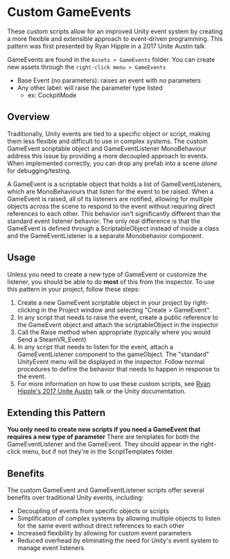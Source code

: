 # Custom GameEvents
These custom scripts allow for an improved Unity event system by creating a more flexible and extensible approach to event-driven programming. This pattern was first presented by Ryan Hipple in a 2017 Unite Austin talk.

GameEvents are found in the `Assets > GameEvents` folder. You can create new assets through the `right-click menu > GameEvents`
- Base Event (no parameters): raises an event with no parameters
- Any other label: will raise the parameter type listed
    - ex: CockpitMode

## Overview
Traditionally, Unity events are tied to a specific object or script, making them less flexible and difficult to use in complex systems. The custom GameEvent scriptable object and GameEventListener MonoBehaviour address this issue by providing a more decoupled approach to events. When implemented correctly, you can drop any prefab into a scene *alone* for debugging/testing.

A GameEvent is a scriptable object that holds a list of GameEventListeners, which are MonoBehaviours that listen for the event to be raised. When a GameEvent is raised, all of its listeners are notified, allowing for multiple objects across the scene to respond to the event without requiring direct references to each other. This behavior isn't significantly different than the standard event listener behavior. The only real difference is that the GameEvent is defined through a ScriptableObject instead of inside a class and the GameEventListener is a separate Monobehavior component.

## Usage
Unless you need to create a new type of GameEvent or customize the listener, you should be able to do **most** of this from the inspector.
To use this pattern in your project, follow these steps:

1. Create a new GameEvent scriptable object in your project by right-clicking in the Project window and selecting "Create > GameEvent".
2. In any script that needs to raise the event, create a public reference to the GameEvent object and attach the scriptableObject in the inspector
3. Call the Raise method when appropriate (typically where you would Send a SteamVR_Event)
4. In any script that needs to listen for the event, attach a GameEventListener component to the gameObject. The "standard" UnityEvent menu will be displayed in the inspector. Follow normal procedures to define the behavior that needs to happen in response to the event.
5. For more information on how to use these custom scripts, see [Ryan Hipple's 2017 Unite Austin](https://www.youtube.com/watch?v=raQ3iHhE_Kk) talk or the Unity documentation.

## Extending this Pattern
**You only need to create new scripts if you need a GameEvent that requires a new type of parameter**
There are templates for both the GameEventListener and the GameEvent. They should appear in the right-click menu, but if not they're in the ScriptTemplates folder.

## Benefits
The custom GameEvent and GameEventListener scripts offer several benefits over traditional Unity events, including:

- Decoupling of events from specific objects or scripts
- Simplification of complex systems by allowing multiple objects to listen for the same event without direct references to each other
- Increased flexibility by allowing for custom event parameters
- Reduced overhead by eliminating the need for Unity's event system to manage event listeners